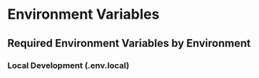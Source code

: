 # Environment Variables

## Required Environment Variables by Environment

### Local Development (.env.local)
```bash